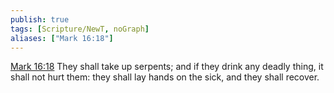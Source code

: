 ```yaml
---
publish: true
tags: [Scripture/NewT, noGraph]
aliases: ["Mark 16:18"]
---
```

[Mark 16:18](https://churchofjesuschrist.org/study/scriptures/nt/mark/16?lang=eng&id=p18#p18) They shall take up serpents; and if they drink any deadly thing, it shall not hurt them: they shall lay hands on the sick, and they shall recover.
